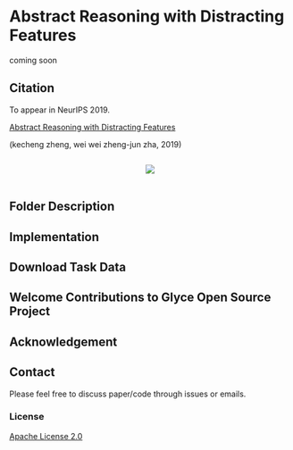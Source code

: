 # Abstract Reasoning with Distracting Features

coming soon
## Citation 

To appear in NeurIPS 2019. 

[Abstract Reasoning with Distracting Features]()

(kecheng zheng, wei wei zheng-jun zha, 2019)

```

```

<div width="20%", height="20%", align="center">
   <img src="https://github.com/stepperL/glyce_pngs/blob/master/glyce1.0_pngs/glyce1_overview.png"><br><br>
</div>


## Folder Description

## Implementation 


## Download Task Data 



## Welcome Contributions to Glyce Open Source Project 


## Acknowledgement      




## Contact 

Please feel free to discuss paper/code through issues or emails.


### License 
[Apache License 2.0](./LICENSE)
